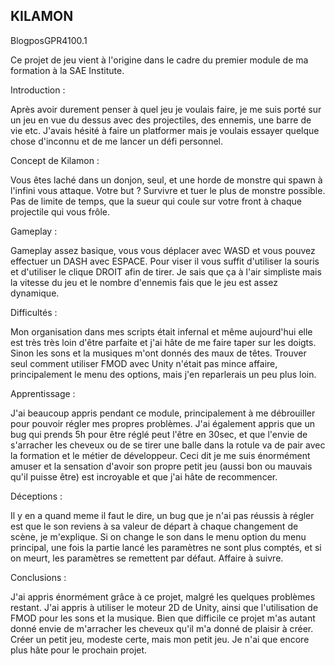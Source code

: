 ## KILAMON


BlogposGPR4100.1

Ce projet de jeu vient à l'origine dans le cadre du premier module de ma formation à la SAE Institute.

Introduction :

Après avoir durement penser à quel jeu je voulais faire, je me suis porté sur un jeu en vue du dessus avec des projectiles, des ennemis, une barre de vie etc. J'avais hésité à faire un platformer mais je voulais essayer quelque chose d'inconnu et de me lancer un défi personnel.

Concept de Kilamon :

Vous êtes laché dans un donjon, seul, et une horde de monstre qui spawn à l'infini vous attaque. Votre but ? Survivre et tuer le plus de monstre possible. Pas de limite de temps, que la sueur qui coule sur votre front à chaque projectile qui vous frôle.

Gameplay :

Gameplay assez basique, vous vous déplacer avec WASD et vous pouvez effectuer un DASH avec ESPACE. Pour viser il vous suffit d'utiliser la souris et d'utiliser le clique DROIT afin de tirer.
Je sais que ça à l'air simpliste mais la vitesse du jeu et le nombre d'ennemis fais que le jeu est assez dynamique.

Difficultés :

Mon organisation dans mes scripts était infernal et même aujourd'hui elle est très très loin d'être parfaite et j'ai hâte de me faire taper sur les doigts.
Sinon les sons et la musiques m'ont donnés des maux de têtes. Trouver seul comment utiliser FMOD avec Unity n'était pas mince affaire, principalement le menu des options, mais j'en reparlerais un peu plus loin.

Apprentissage :

J'ai beaucoup appris pendant ce module, principalement à me débrouiller pour pouvoir régler mes propres problèmes. J'ai également appris que un bug qui prends 5h pour être réglé peut l'être en 30sec, et que l'envie de s'arracher les cheveux ou de se tirer une balle dans la rotule va de pair avec la formation et le métier de développeur.
Ceci dit je me suis énormément amuser et la sensation d'avoir son propre petit jeu (aussi bon ou mauvais qu'il puisse être) est incroyable et que j'ai hâte de recommencer.

Déceptions :

Il y en a quand meme il faut le dire, un bug que je n'ai pas réussis à régler est que le son reviens à sa valeur de départ à chaque changement de scène, je m'explique.
Si on change le son dans le menu option du menu principal, une fois la partie lancé les paramètres ne sont plus comptés, et si on meurt, les paramètres se remettent par défaut.
Affaire à suivre.

Conclusions :

J'ai appris énormément grâce à ce projet, malgré les quelques problèmes restant. J'ai appris à utiliser le moteur 2D de Unity, ainsi que l'utilisation de FMOD pour les sons et la musique.
Bien que difficile ce projet m'as autant donné envie de m'arracher les cheveux qu'il m'a donné de plaisir à créer. Créer un petit jeu, modeste certe, mais mon petit jeu. Je n'ai que encore plus hâte pour le prochain projet.

